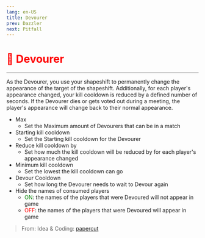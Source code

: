 ```yaml
---
lang: en-US
title: Devourer
prev: Dazzler
next: Pitfall
---
```


# <font color="red">👹 <b>Devourer</b></font> <Badge text="Hindering" type="tip" vertical="middle"/>
---

As the Devourer, you use your shapeshift to permanently change the appearance of the target of the shapeshift. Additionally, for each player's appearance changed, your kill cooldown is reduced by a defined number of seconds. If the Devourer dies or gets voted out during a meeting, the player's appearance will change back to their normal appearance.
* Max
  * Set the Maximum amount of Devourers that can be in a match
* Starting kill cooldown
  * Set the Starting kill cooldown for the Devourer
* Reduce kill cooldown by
  * Set how much the kill cooldown will be reduced by for each player's appearance changed
* Minimum kill cooldown
  * Set the lowest the kill cooldown can go
* Devour Cooldown
  * Set how long the Devourer needs to wait to Devour again
* Hide the names of consumed players
  * <font color=green>ON</font>: the names of the players that were Devoured will not appear in game
  * <font color=red>OFF</font>: the names of the players that were Devoured will appear in game

> From: Idea & Coding: [papercut](https://github.com/lars-wu)
